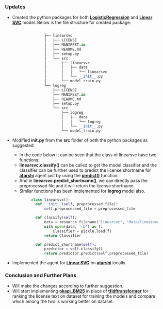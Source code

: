 ### Updates

- Created the python packages for both **[LogisticRegression](https://scikit-learn.org/stable/modules/generated/sklearn.linear_model.LogisticRegression.html)** and **[Linear SVC](https://scikit-learn.org/stable/modules/generated/sklearn.svm.LinearSVC.html)**
  model. Below is the file structure for created package:
  
```python

                  ├── linearsvc
                  │   ├── LICENSE
                  │   ├── MANIFEST.in
                  │   ├── README.md
                  │   ├── setup.py
                  │   └── src
                  │       ├── linearsvc
                  │       │   ├── data
                  │       │   │   └── linearsvc
                  │       │   └── __init__.py
                  │       └── model_train.py
                  └── logreg
                      ├── LICENSE
                      ├── MANIFEST.in
                      ├── README.md
                      ├── setup.py
                      └── src
                          ├── logreg
                          │   ├── data
                          │   │   └── logreg
                          │   └── __init__.py
                          └── model_train.py
```                        

- Modified **init.py** from the **src** folder of both the python packages as suggested:

  - In the code below it can be seen that the class of linearsvc have two functions:
  - **linearsvc.classify()** can be called to get the model classifier and the classifier can
    be further used to predict the license shortname for **[atarshi](https://github.com/fossology/atarashi)**
    agent just by using the **[predict()](https://www.askpython.com/python/examples/python-predict-function)**
    function.
  - And in **linearsvc.predict_shortname()**, we can directly pass the preprocessed file and it will
    return the license shortname.
  - Similar functions has been implemented for **logreg** model also.
```python
            class linearsvc():
              def __init__(self, preprocessed_file):
                  self.preprocessed_file = preprocessed_file

              def classify(self):
                  data = resource_filename("linearsvc", "data/linearsvc")
                  with open(data, 'rb') as f:
                      Classifier = pickle.load(f)
                  return Classifier

              def predict_shortname(self):
                  predictor = self.classify()
                  return predictor.predict(self.preprocessed_file)
```

- Implemented the agent for **[Linear SVC](https://scikit-learn.org/stable/modules/generated/sklearn.svm.LinearSVC.html)**
  on **[atarshi](https://github.com/fossology/atarashi)** locally.

### Conclusion and Further Plans

- Will make the changes according to further suggestion.
- Will start implementing **[okapi_BM25](https://en.wikipedia.org/wiki/Okapi_BM25)** in place of
  **[tfidftransformer](https://scikit-learn.org/stable/modules/generated/sklearn.feature_extraction.text.TfidfTransformer.html)**
  for ranking the license text on dataset for training the models and compare which among the two is working better
  on dataset.
